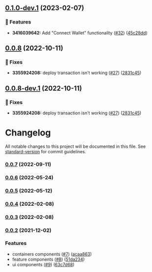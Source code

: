 ## [0.1.0-dev.1](https://github.com/starkware-libs/cairo-playground/compare/v0.0.8...v0.1.0-dev.1) (2023-02-07)


### 🧩 Features

* **3416039642:** Add "Connect Wallet" functionality ([#32](https://github.com/starkware-libs/cairo-playground/issues/32)) ([45c28dd](https://github.com/starkware-libs/cairo-playground/commit/45c28ddd2632a8204dca356f9da2e2699a6a041a))

## [0.0.8](https://github.com/starkware-libs/cairo-playground/compare/v0.0.7...v0.0.8) (2022-10-11)


### 🔧 Fixes

* **3355924208:** deploy transaction isn't working ([#27](https://github.com/starkware-libs/cairo-playground/issues/27)) ([2831c45](https://github.com/starkware-libs/cairo-playground/commit/2831c4546b4a9fb81e1f3f1e37c735e5f1c3d470))

## [0.0.8-dev.1](https://github.com/starkware-libs/cairo-playground/compare/v0.0.7...v0.0.8-dev.1) (2022-10-11)


### 🔧 Fixes

* **3355924208:** deploy transaction isn't working ([#27](https://github.com/starkware-libs/cairo-playground/issues/27)) ([2831c45](https://github.com/starkware-libs/cairo-playground/commit/2831c4546b4a9fb81e1f3f1e37c735e5f1c3d470))

# Changelog

All notable changes to this project will be documented in this file. See [standard-version](https://github.com/conventional-changelog/standard-version) for commit guidelines.

### [0.0.7](https://github.com/starkware-libs/cairo-playground/compare/v0.0.7-1...v0.0.7) (2022-09-11)

### [0.0.6](https://github.com/starkware-libs/cairo-playground/compare/v0.0.6-0...v0.0.6) (2022-05-24)

### [0.0.5](https://github.com/starkware-libs/cairo-playground/compare/v0.0.5-0...v0.0.5) (2022-05-12)

### [0.0.4](https://github.com/starkware-libs/cairo-playground/compare/v0.0.3...v0.0.4) (2022-02-08)

### [0.0.3](https://github.com/starkware-libs/cairo-playground/compare/v0.0.3-2...v0.0.3) (2022-02-08)

### [0.0.2](https://github.com/starkware-libs/starknet-playground/compare/v0.0.2-0...v0.0.2) (2021-12-02)


### Features

* containers components ([#7](https://github.com/starkware-libs/starknet-playground/issues/7)) ([acaa863](https://github.com/starkware-libs/starknet-playground/commit/acaa8637ea6936b4f82045ddb384e7450aff2c2c))
* feature components ([#8](https://github.com/starkware-libs/starknet-playground/issues/8)) ([51da234](https://github.com/starkware-libs/starknet-playground/commit/51da2340ee4dbf0447d55890cf3675c219b1cfe4))
* ui components ([#9](https://github.com/starkware-libs/starknet-playground/issues/9)) ([63c7d68](https://github.com/starkware-libs/starknet-playground/commit/63c7d6814120015f8ade90db84e864595eeb0d7c))
